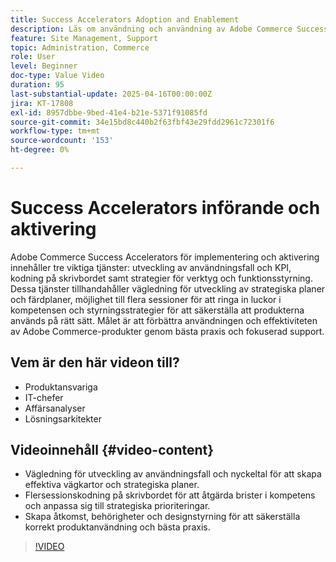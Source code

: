 ```yaml
---
title: Success Accelerators Adoption and Enablement
description: Läs om användning och användning av Adobe Commerce Success Accelerator för strategisk utveckling, kompetensförbättring och styrning.
feature: Site Management, Support
topic: Administration, Commerce
role: User
level: Beginner
doc-type: Value Video
duration: 95
last-substantial-update: 2025-04-16T00:00:00Z
jira: KT-17808
exl-id: 8957dbbe-9bed-41e4-b21e-5371f91085fd
source-git-commit: 34e15bd8c440b2f63fbf43e29fdd2961c72301f6
workflow-type: tm+mt
source-wordcount: '153'
ht-degree: 0%

---
```


# Success Accelerators införande och aktivering

Adobe Commerce Success Accelerators för implementering och aktivering innehåller tre viktiga tjänster: utveckling av användningsfall och KPI, kodning på skrivbordet samt strategier för verktyg och funktionsstyrning. Dessa tjänster tillhandahåller vägledning för utveckling av strategiska planer och färdplaner, möjlighet till flera sessioner för att ringa in luckor i kompetensen och styrningsstrategier för att säkerställa att produkterna används på rätt sätt. Målet är att förbättra användningen och effektiviteten av Adobe Commerce-produkter genom bästa praxis och fokuserad support.

## Vem är den här videon till?

* Produktansvariga
* IT-chefer
* Affärsanalyser
* Lösningsarkitekter

## Videoinnehåll {#video-content}

* Vägledning för utveckling av användningsfall och nyckeltal för att skapa effektiva vägkartor och strategiska planer.
* Flersessionskodning på skrivbordet för att åtgärda brister i kompetens och anpassa sig till strategiska prioriteringar.
* Skapa åtkomst, behörigheter och designstyrning för att säkerställa korrekt produktanvändning och bästa praxis.

>[!VIDEO](https://video.tv.adobe.com/v/3457657/?learn=on&enablevpops)

